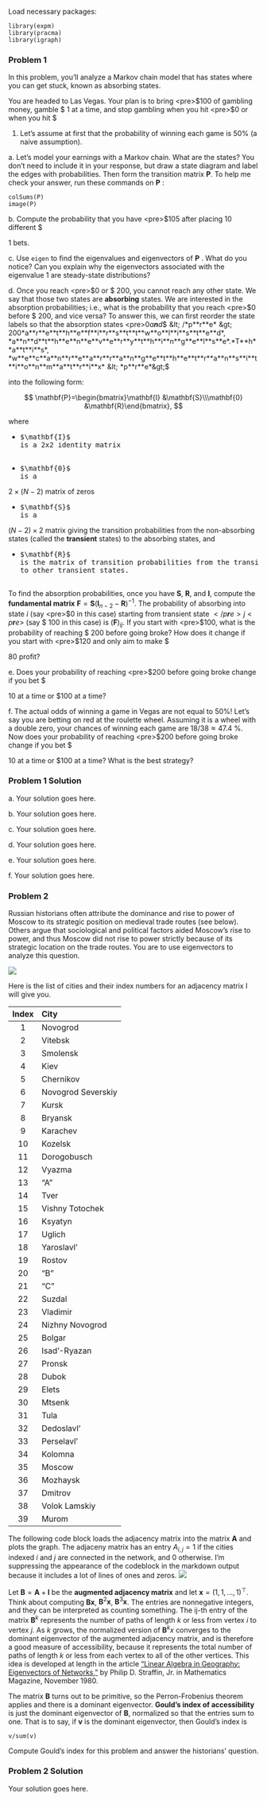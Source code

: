 Load necessary packages:

    library(expm)
    library(pracma)
    library(igraph)

### Problem 1

In this problem, you’ll analyze a Markov chain model that has states
where you can get stuck, known as absorbing states.

You are headed to Las Vegas. Your plan is to bring &lt;pre&gt;$100 of
gambling money, gamble $
</pre>
1 at a time, and stop gambling when you hit &lt;pre&gt;$0 or when you
hit $
</pre>

1.  Let’s assume at first that the probability of winning each game is
    50% (a naive assumption).

a\. Let’s model your earnings with a Markov chain. What are the states?
You don’t need to include it in your response, but draw a state diagram
and label the edges with probabilities. Then form the transition matrix $\mathbf{P}$. To help me check your answer, run these commands on $\mathbf{P}$
:

    colSums(P)
    image(P)

b\. Compute the probability that you have &lt;pre&gt;$105 after placing
10 different $
</pre>

1 bets.

c\. Use `eigen` to find the eigenvalues and eigenvectors of $\mathbf{P}$
. What do you notice? Can you explain why the eigenvectors associated
with the eigenvalue 1 are steady-state distributions?

d\. Once you reach &lt;pre&gt;$0 or $
</pre>
200, you cannot reach any other state. We say that those two states are
**absorbing** states. We are interested in the absorption probabilities;
i.e., what is the probability that you reach &lt;pre&gt;$0 before $
</pre>
200, and vice versa? To answer this, we can first reorder the state
labels so that the absorption states
&lt;pre&gt;0*a**n**d*$ &lt; /*p**r**e* &gt; 200*a**r**e**t**h**e**f**i**r**s**t**t**w**o**l**i**s**t**e**d*, *a**n**d**t**h**e**n**e**v**e**r**y**t**h**i**n**g**e**l**s**e*.*T**h**a**t**i**s*, *w**e**c**a**n**r**e**a**r**r**a**n**g**e**t**h**e**t**r**a**n**s**i**t**i**o**n**m**a**t**r**i**x* &lt; *p**r**e*&gt;$
</pre>

into the following form:

$$
\mathbf{P}=\begin{bmatrix}\mathbf{I} &\mathbf{S}\\\mathbf{0}  &\mathbf{R}\end{bmatrix},
$$


where

-   <pre>$\mathbf{I}$
    is a 2x2 identity matrix

-   <pre>$\mathbf{0}$
    is a
 $2\times (N-2)$
    matrix of zeros

-   <pre>$\mathbf{S}$
    is a
 $(N-2)\times 2$
    matrix giving the transition probabilities from the non-absorbing
    states (called the **transient** states) to the absorbing states,
    and

-   <pre>$\mathbf{R}$
    is the matrix of transition probabilities from the transient states
    to other transient states.

To find the absorption probabilities, once you have $\mathbf{S}$, $\mathbf{R}$, and $\mathbf{I}$, compute the **fundamental matrix** $\mathbf{F} =\mathbf{S}(\mathbf{I}_{n-2} -\mathbf{R})^{-1}$. The probability of absorbing into state $i$ (say &lt;pre&gt;$0 in this case) starting from transient state
 &lt; /*p**r**e* &gt; *j* &lt; *p**r**e*&gt; (say $
</pre>
100 in this case) is $(\mathbf{F})_{ij}$. If you start with &lt;pre&gt;$100, what is the probability of reaching
$
</pre>
200 before going broke? How does it change if you start with
&lt;pre&gt;$120 and only aim to make $
</pre>

80 profit?

e\. Does your probability of reaching &lt;pre&gt;$200 before going broke
change if you bet $
</pre>

10 at a time or $100 at a time?

f\. The actual odds of winning a game in Vegas are not equal to 50%!
Let’s say you are betting on red at the roulette wheel. Assuming it is a
wheel with a double zero, your chances of winning each game are $18/38\approx 47.4$ %. Now does your probability of reaching &lt;pre&gt;$200 before going
broke change if you bet $
</pre>

10 at a time or $100 at a time? What is the best strategy?

### Problem 1 Solution

a\. Your solution goes here.

b\. Your solution goes here.

c\. Your solution goes here.

d\. Your solution goes here.

e\. Your solution goes here.

f\. Your solution goes here.

### Problem 2

Russian historians often attribute the dominance and rise to power of
Moscow to its strategic position on medieval trade routes (see below).
Others argue that sociological and political factors aided Moscow’s rise
to power, and thus Moscow did not rise to power strictly because of its
strategic location on the trade routes. You are to use eigenvectors to
analyze this question.

![](route.png)

Here is the list of cities and their index numbers for an adjacency
matrix I will give you.

<table>
<thead>
<tr class="header">
<th style="text-align: center;">Index</th>
<th style="text-align: left;">City</th>
</tr>
</thead>
<tbody>
<tr class="odd">
<td style="text-align: center;">1</td>
<td style="text-align: left;">Novogrod</td>
</tr>
<tr class="even">
<td style="text-align: center;">2</td>
<td style="text-align: left;">Vitebsk</td>
</tr>
<tr class="odd">
<td style="text-align: center;">3</td>
<td style="text-align: left;">Smolensk</td>
</tr>
<tr class="even">
<td style="text-align: center;">4</td>
<td style="text-align: left;">Kiev</td>
</tr>
<tr class="odd">
<td style="text-align: center;">5</td>
<td style="text-align: left;">Chernikov</td>
</tr>
<tr class="even">
<td style="text-align: center;">6</td>
<td style="text-align: left;">Novogrod Severskiy</td>
</tr>
<tr class="odd">
<td style="text-align: center;">7</td>
<td style="text-align: left;">Kursk</td>
</tr>
<tr class="even">
<td style="text-align: center;">8</td>
<td style="text-align: left;">Bryansk</td>
</tr>
<tr class="odd">
<td style="text-align: center;">9</td>
<td style="text-align: left;">Karachev</td>
</tr>
<tr class="even">
<td style="text-align: center;">10</td>
<td style="text-align: left;">Kozelsk</td>
</tr>
<tr class="odd">
<td style="text-align: center;">11</td>
<td style="text-align: left;">Dorogobusch</td>
</tr>
<tr class="even">
<td style="text-align: center;">12</td>
<td style="text-align: left;">Vyazma</td>
</tr>
<tr class="odd">
<td style="text-align: center;">13</td>
<td style="text-align: left;">“A”</td>
</tr>
<tr class="even">
<td style="text-align: center;">14</td>
<td style="text-align: left;">Tver</td>
</tr>
<tr class="odd">
<td style="text-align: center;">15</td>
<td style="text-align: left;">Vishny Totochek</td>
</tr>
<tr class="even">
<td style="text-align: center;">16</td>
<td style="text-align: left;">Ksyatyn</td>
</tr>
<tr class="odd">
<td style="text-align: center;">17</td>
<td style="text-align: left;">Uglich</td>
</tr>
<tr class="even">
<td style="text-align: center;">18</td>
<td style="text-align: left;">Yaroslavl’</td>
</tr>
<tr class="odd">
<td style="text-align: center;">19</td>
<td style="text-align: left;">Rostov</td>
</tr>
<tr class="even">
<td style="text-align: center;">20</td>
<td style="text-align: left;">“B”</td>
</tr>
<tr class="odd">
<td style="text-align: center;">21</td>
<td style="text-align: left;">“C”</td>
</tr>
<tr class="even">
<td style="text-align: center;">22</td>
<td style="text-align: left;">Suzdal</td>
</tr>
<tr class="odd">
<td style="text-align: center;">23</td>
<td style="text-align: left;">Vladimir</td>
</tr>
<tr class="even">
<td style="text-align: center;">24</td>
<td style="text-align: left;">Nizhny Novogrod</td>
</tr>
<tr class="odd">
<td style="text-align: center;">25</td>
<td style="text-align: left;">Bolgar</td>
</tr>
<tr class="even">
<td style="text-align: center;">26</td>
<td style="text-align: left;">Isad’-Ryazan</td>
</tr>
<tr class="odd">
<td style="text-align: center;">27</td>
<td style="text-align: left;">Pronsk</td>
</tr>
<tr class="even">
<td style="text-align: center;">28</td>
<td style="text-align: left;">Dubok</td>
</tr>
<tr class="odd">
<td style="text-align: center;">29</td>
<td style="text-align: left;">Elets</td>
</tr>
<tr class="even">
<td style="text-align: center;">30</td>
<td style="text-align: left;">Mtsenk</td>
</tr>
<tr class="odd">
<td style="text-align: center;">31</td>
<td style="text-align: left;">Tula</td>
</tr>
<tr class="even">
<td style="text-align: center;">32</td>
<td style="text-align: left;">Dedoslavl’</td>
</tr>
<tr class="odd">
<td style="text-align: center;">33</td>
<td style="text-align: left;">Perselavl’</td>
</tr>
<tr class="even">
<td style="text-align: center;">34</td>
<td style="text-align: left;">Kolomna</td>
</tr>
<tr class="odd">
<td style="text-align: center;">35</td>
<td style="text-align: left;">Moscow</td>
</tr>
<tr class="even">
<td style="text-align: center;">36</td>
<td style="text-align: left;">Mozhaysk</td>
</tr>
<tr class="odd">
<td style="text-align: center;">37</td>
<td style="text-align: left;">Dmitrov</td>
</tr>
<tr class="even">
<td style="text-align: center;">38</td>
<td style="text-align: left;">Volok Lamskiy</td>
</tr>
<tr class="odd">
<td style="text-align: center;">39</td>
<td style="text-align: left;">Murom</td>
</tr>
</tbody>
</table>

The following code block loads the adjacency matrix into the matrix $\mathbf{A}$ and plots the graph. The adjaceny matrix has an entry $A_{i,j}=1$ if the cities indexed $i$ and $j$ are connected in the network, and $0$
otherwise. I’m suppressing the appearance of the codeblock in the
markdown output because it includes a lot of lines of ones and zeros.
![](Pset-Eigenvalues-II_deleteme_files/figure-markdown_strict/unnamed-chunk-3-1.png)

Let $\mathbf{B}=\mathbf{A}+\mathbf{I}$ be the **augmented adjacency matrix** and let $\mathbf{x}=(1,1,\ldots,1)^{\top}$. Think about computing $\mathbf{B}\mathbf{x}$, $\mathbf{B}^2\mathbf{x}$, $\mathbf{B}^3\mathbf{x}$. The entries are nonnegative integers, and they can be interpreted as
counting something. The ij-th entry of the matrix $\mathbf{B}^k$ represents the number of paths of length $k$ or less from vertex $i$ to vertex $j$. As $k$ grows, the normalized version of $\mathbf{B}^k x$ converges to the dominant eigenvector of the augmented adjacency matrix,
and is therefore a good measure of accessibility, because it represents
the total number of paths of length $k$
or less from each vertex to all of the other vertices. This idea is
developed at length in the article [“Linear Algebra in Geography:
Eigenvectors of
Networks,”](http://www.jstor.org/stable/2689388?seq=1#page_scan_tab_contents)
by Philip D. Straffin, Jr. in Mathematics Magazine, November 1980.

The matrix $\mathbf{B}$ turns out to be primitive, so the Perron-Frobenius theorem applies and
there is a dominant eigenvector. **Gould’s index of accessibility** is
just the dominant eigenvector of $\mathbf{B}$, normalized so that the entries sum to one. That is to say, if $\mathbf{v}$
is the dominant eigenvector, then Gould’s index is

    v/sum(v)

Compute Gould’s index for this problem and answer the historians’
question.

### Problem 2 Solution

Your solution goes here.
